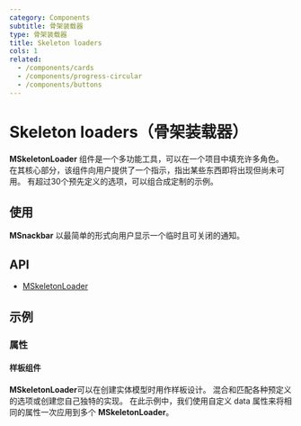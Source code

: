 ```yaml
---
category: Components
subtitle: 骨架装载器
type: 骨架装载器
title: Skeleton loaders
cols: 1
related:
  - /components/cards
  - /components/progress-circular
  - /components/buttons
---
```


# Skeleton loaders（骨架装载器）

**MSkeletonLoader** 组件是一个多功能工具，可以在一个项目中填充许多角色。 在其核心部分，该组件向用户提供了一个指示，指出某些东西即将出现但尚未可用。 有超过30个预先定义的选项，可以组合成定制的示例。

## 使用

**MSnackbar** 以最简单的形式向用户显示一个临时且可关闭的通知。

<skeleton-loaders-usage></skeleton-loaders-usage>

## API

- [MSkeletonLoader](/api/MSkeletonLoader)

## 示例

### 属性

#### 样板组件

**MSkeletonLoader**可以在创建实体模型时用作样板设计。 混合和匹配各种预定义的选项或创建您自己独特的实现。 在此示例中，我们使用自定义 data 属性来将相同的属性一次应用到多个 **MSkeletonLoader**。

<example file="" />